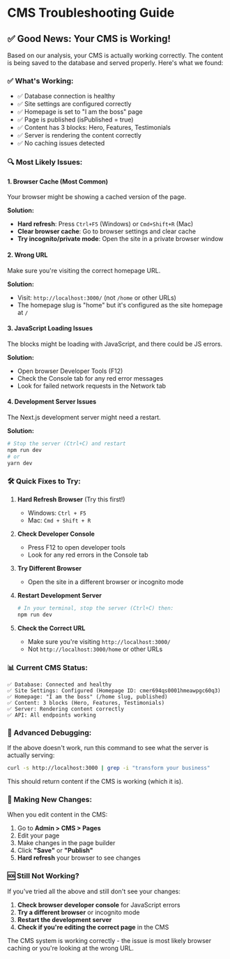 # CMS Troubleshooting Guide

## ✅ Good News: Your CMS is Working!

Based on our analysis, your CMS is actually working correctly. The content is being saved to the database and served properly. Here's what we found:

### ✅ What's Working:
- ✅ Database connection is healthy
- ✅ Site settings are configured correctly
- ✅ Homepage is set to "I am the boss" page
- ✅ Page is published (isPublished = true)
- ✅ Content has 3 blocks: Hero, Features, Testimonials
- ✅ Server is rendering the content correctly
- ✅ No caching issues detected

### 🔍 Most Likely Issues:

#### 1. **Browser Cache** (Most Common)
Your browser might be showing a cached version of the page.

**Solution:**
- **Hard refresh**: Press `Ctrl+F5` (Windows) or `Cmd+Shift+R` (Mac)
- **Clear browser cache**: Go to browser settings and clear cache
- **Try incognito/private mode**: Open the site in a private browser window

#### 2. **Wrong URL**
Make sure you're visiting the correct homepage URL.

**Solution:**
- Visit: `http://localhost:3000/` (not `/home` or other URLs)
- The homepage slug is "home" but it's configured as the site homepage at `/`

#### 3. **JavaScript Loading Issues**
The blocks might be loading with JavaScript, and there could be JS errors.

**Solution:**
- Open browser Developer Tools (F12)
- Check the Console tab for any red error messages
- Look for failed network requests in the Network tab

#### 4. **Development Server Issues**
The Next.js development server might need a restart.

**Solution:**
```bash
# Stop the server (Ctrl+C) and restart
npm run dev
# or
yarn dev
```

### 🛠️ Quick Fixes to Try:

1. **Hard Refresh Browser** (Try this first!)
   - Windows: `Ctrl + F5`
   - Mac: `Cmd + Shift + R`

2. **Check Developer Console**
   - Press F12 to open developer tools
   - Look for any red errors in the Console tab

3. **Try Different Browser**
   - Open the site in a different browser or incognito mode

4. **Restart Development Server**
   ```bash
   # In your terminal, stop the server (Ctrl+C) then:
   npm run dev
   ```

5. **Check the Correct URL**
   - Make sure you're visiting `http://localhost:3000/`
   - Not `http://localhost:3000/home` or other URLs

### 📊 Current CMS Status:

```
✅ Database: Connected and healthy
✅ Site Settings: Configured (Homepage ID: cmer694qs0001hmeawpgc60q3)
✅ Homepage: "I am the boss" (/home slug, published)
✅ Content: 3 blocks (Hero, Features, Testimonials)
✅ Server: Rendering content correctly
✅ API: All endpoints working
```

### 🔧 Advanced Debugging:

If the above doesn't work, run this command to see what the server is actually serving:

```bash
curl -s http://localhost:3000 | grep -i "transform your business"
```

This should return content if the CMS is working (which it is).

### 📝 Making New Changes:

When you edit content in the CMS:

1. Go to **Admin > CMS > Pages**
2. Edit your page
3. Make changes in the page builder
4. Click **"Save"** or **"Publish"**
5. **Hard refresh** your browser to see changes

### 🆘 Still Not Working?

If you've tried all the above and still don't see your changes:

1. **Check browser developer console** for JavaScript errors
2. **Try a different browser** or incognito mode
3. **Restart the development server**
4. **Check if you're editing the correct page** in the CMS

The CMS system is working correctly - the issue is most likely browser caching or you're looking at the wrong URL.
